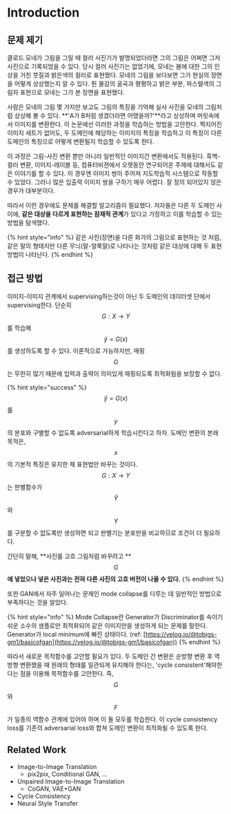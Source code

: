 # Introduction

## 문제 제기

클로드 모네가 그림을 그릴 때 컬러 사진기가 발명되었더라면 그의 그림은 어쩌면 그저 사진으로 기록되었을 수 있다. 당시 컬러 사진기는 없었기에, 모네는 봄에 대한 그의 인상을 거친 붓질과 밝은색의 컬러로 표현했다. 모네의 그림을 보다보면 그가 현실의 장면을 어떻게 상상했는지 알 수 있다. 튄 물감의 굴곡과 평평하고 밝은 부분, 파스텔색의 그림자 표현으로 모네는 그가 본 장면을 표현했다.

사람은 모네의 그림 몇 가지만 보고도 그림의 특징을 기억해 실사 사진을 모네의 그림처럼 상상해 볼 수 있다. **'A가 B처럼 생겼더라면 어땠을까?'**라고 상상하며 머릿속에서 이미지를 변환한다. 이 논문에선 이러한 과정을 학습하는 방법을 고안한다. 짝지어진 이미지 세트가 없어도, 두 도메인에 해당하는 이미지의 특징을 학습하고 이 특징이 다른 도메인의 특징으로 어떻게 변환될지 학습할 수 있도록 한다.

이 과정은 그림-사진 변환 뿐만 아니라 일반적인 이미지간 변환에서도 적용된다. 흑백-컬러 변환, 이미지-레이블 등, 컴퓨터비젼에서 오랫동안 연구되어온 주제에 대해서도 같은 이야기를 할 수 있다. 이 경우엔 이미지 쌍이 주어져 지도학습적 시스템으로 작동할 수 있었다. 그러나 많은 입출력 이미지 쌍을 구하기 매우 어렵다. 잘 정의 되어있지 않은 경우가 대부분이다.

따라서 이런 경우에도 문제를 해결할 알고리즘이 필요했다. 저자들은 다른 두 도메인 사이에, **같은 대상을 다르게 표현하는 잠재적 관계**가 있다고 가정하고 이를 학습할 수 있는 방법을 탐색했다.

{% hint style="info" %}
같은 사진(장면)을 다른 화가의 그림으로 표현하는 것 처럼, 같은 말의 형태지만 다른 무늬(말-얼룩말)로 나타나는 것처럼 같은 대상에 대해 두 표현방법이 나타난다.
{% endhint %}

## 접근 방법

​이미지-이미지 관계에서 supervising하는것이 아닌 두 도메인의 데이터셋 단에서 supervising한다. 단순히 $$G:X\rightarrow Y$$를 학습해 $$\hat y=G(x)$$를 생성하도록 할 수 있다. 이론적으로 가능하지만, 매핑 $$G$$는 무한히 많기 때문에 입력과 출력이 의미있게 매핑되도록 최적화됨을 보장할 수 없다.

{% hint style="success" %}
$$\hat y = G(x)$$를 $$y$$의 분포와 구별할 수 없도록 adversarial하게 학습시킨다고 하자. 도메인 변환의 본래 목적은, $$x$$의 기본적 특징은 유지한 채 표현법만 바꾸는 것이다. $$G:X\rightarrow Y$$는 판별함수가 $$\hat Y$$와 $$Y$$를 구분할 수 없도록만 생성하면 되고 판별기는 분포만을 비교하므로 조건이 더 필요하다.

간단히 말해, \*\*사진를 고흐 그림처럼 바꾸려고 \*\*$$G$$**에 넣었으나 넣은 사진과는 전혀 다른 사진의 고흐 버전이 나올 수 있다.**
{% endhint %}

또한 GAN에서 자주 일어나는 문제인 mode collapse를 다루는 데 일반적인 방법으로 부족하다는 것을 알았다.

{% hint style="info" %}
Mode Collapse란 Generator가 Discriminator를 속이기 쉬운 소수의 샘플로만 최적화되어 같은 이미지만을 생성하게 되는 문제를 말한다. Generator가 local minimum에 빠진 상태이다. (ref: [https://velog.io/@tobigs-gm1/basicofgan](https://velog.io/@tobigs-gm1/basicofgan))
{% endhint %}

따라서 새로운 목적함수를 고안할 필요가 있다. 두 도메인 간 변환은 순방향 변환 후 역방향 변환했을 때 원래의 형태를 일관되게 유지해야 한다는, 'cycle consistent'해야한다는 점을 이용해 목적함수를 고안한다. 즉, $$G$$와 $$F$$가 일종의 역함수 관계에 있어야 하며 이 둘 모두를 학습한다. 이 cycle consistency loss를 기존의 adversarial loss와 합쳐 도메인 변환이 최적화될 수 있도록 한다.

## Related Work

* Image-to-Image Translation
  * pix2pix, Conditional GAN, ...
* Unpaired Image-to-Image Translation
  * CoGAN, VAE+GAN
* Cycle Consistency
* Neural Style Transfer

